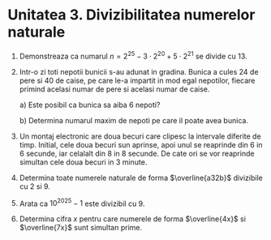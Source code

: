 # Unitatea 3. Divizibilitatea numerelor naturale

1. Demonstreaza ca numarul $n=2^{25}-3\cdot2^{20}+5\cdot2^{21}$ se divide cu $13$.

2. Intr-o zi toti nepotii bunicii s-au adunat in gradina. Bunica a cules $24$ de pere si $40$ de caise, pe care le-a impartit in mod egal nepotilor, fiecare primind acelasi numar de pere si acelasi numar de caise.
   
   a) Este posibil ca bunica sa aiba $6$ nepoti?

   b) Determina numarul maxim de nepoti pe care il poate avea bunica.

3. Un montaj electronic are doua becuri care clipesc la intervale diferite de timp. Initial, cele doua becuri sun aprinse, apoi unul se reaprinde din $6$ in $6$ secunde, iar celalalt din $8$ in $8$ secunde. De cate ori se vor reaprinde simultan cele doua becuri in $3$ minute.

4. Determina toate numerele naturale de forma $\overline{a32b}$ divizibile cu $2$ si $9$.

5. Arata ca $10^{2025} - 1$ este divizibil cu $9$.

6. Determina cifra $x$ pentru care numerele de forma $\overline{4x}$ si $\overline{7x}$ sunt simultan prime.
